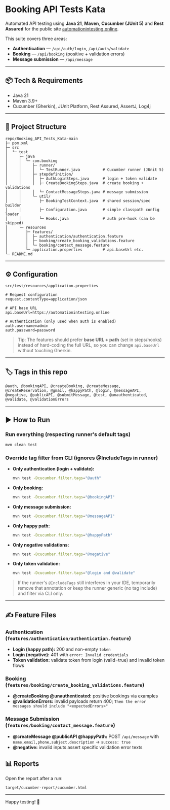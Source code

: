
# Booking API Tests Kata

Automated API testing using **Java 21**, **Maven**, **Cucumber (JUnit 5)** and **Rest Assured** for the public site
[automationintesting.online](https://automationintesting.online).

This suite covers three areas:

- **Authentication** — `/api/auth/login`, `/api/auth/validate`
- **Booking** — `/api/booking` (positive + validation errors)
- **Message submission** — `/api/message`

---

## 📦 Tech & Requirements

- Java 21
- Maven 3.9+
- Cucumber (Gherkin), JUnit Platform, Rest Assured, AssertJ, Log4j

---

## 📁 Project Structure

```
repo/Booking_API_Tests_Kata-main
├─ pom.xml
├─ src
│  └─ test
│     ├─ java
│     │  └─ com.booking
│     │     ├─ runner/
│     │     │  └─ TestRunner.java          # Cucumber runner (JUnit 5)
│     │     ├─ stepdefinition/
│     │     │  ├─ AuthLoginSteps.java      # login + token validate
│     │     │  ├─ CreateBookingSteps.java  # create booking + validations
│     │     │  └─ ContactMessageSteps.java # message submission
│     │     └─ util/
│     │        ├─ BookingTestContext.java  # shared session/spec builder
│     │        ├─ Configuration.java       # simple classpath config loader
│     │        └─ Hooks.java               # auth pre-hook (can be skipped)
│     └─ resources
│        ├─ features/
│        │  ├─ authentication/authentication.feature
│        │  ├─ booking/create_booking_validations.feature
│        │  └─ booking/contact_message.feature
│        └─ application.properties         # api.baseUrl etc.
└─ README.md
```

---

## ⚙️ Configuration

`src/test/resources/application.properties`

```properties
# Request configuration
request.contentType=application/json

# API base URL
api.baseUrl=https://automationintesting.online

# Authentication (only used when auth is enabled)
auth.username=admin
auth.password=password
```

> Tip: The features should prefer **base URL + path** (set in steps/hooks) instead of hard-coding the full URL, so you can change `api.baseUrl` without touching Gherkin.

---

## 🏷 Tags in this repo



```
@auth, @bookingAPI, @createBooking, @createMessage, @createReservation, @gmail, @happyPath, @login, @messageAPI, @negative, @publicAPI, @submitMessage, @test, @unauthenticated, @validate, @validationErrors
```

---

## ▶️ How to Run

### Run everything (respecting runner's default tags)
```bash
mvn clean test
```

### Override tag filter from CLI (ignores @IncludeTags in runner)
- **Only authentication (login + validate):**
  ```bash
  mvn test -Dcucumber.filter.tags="@auth"
  ```
- **Only booking:**
  ```bash
  mvn test -Dcucumber.filter.tags="@bookingAPI"
  ```
- **Only message submission:**
  ```bash
  mvn test -Dcucumber.filter.tags="@messageAPI"
  ```
- **Only happy path:**
  ```bash
  mvn test -Dcucumber.filter.tags="@happyPath"
  ```
- **Only negative validations:**
  ```bash
  mvn test -Dcucumber.filter.tags="@negative"
  ```
- **Only token validation:**
  ```bash
  mvn test -Dcucumber.filter.tags="@login and @validate"
  ```

> If the runner's `@IncludeTags` still interferes in your IDE, temporarily remove that
annotation or keep the runner generic (no tag include) and filter via CLI only.

---

## ✍️ Feature Files

### Authentication (`features/authentication/authentication.feature`)
- **Login (happy path):** 200 and non-empty `token`
- **Login (negative):** 401 with `error: Invalid credentials`
- **Token validation:** validate token from login (valid=true) and invalid token flows

### Booking (`features/booking/create_booking_validations.feature`)
- **@createBooking @unauthenticated:** positive bookings via examples
- **@validationErrors:** invalid payloads return 400; `Then the error messages should include "<expectedErrors>"`

### Message Submission (`features/booking/contact_message.feature`)
- **@createMessage @publicAPI @happyPath:** POST `/api/message` with `name,email,phone,subject,description` → `success: true`
- **@negative:** invalid inputs assert specific validation error texts



## 📊 Reports



Open the report after a run:
```
target/cucumber-report/cucumber.html
```

---


Happy testing! 🧪
